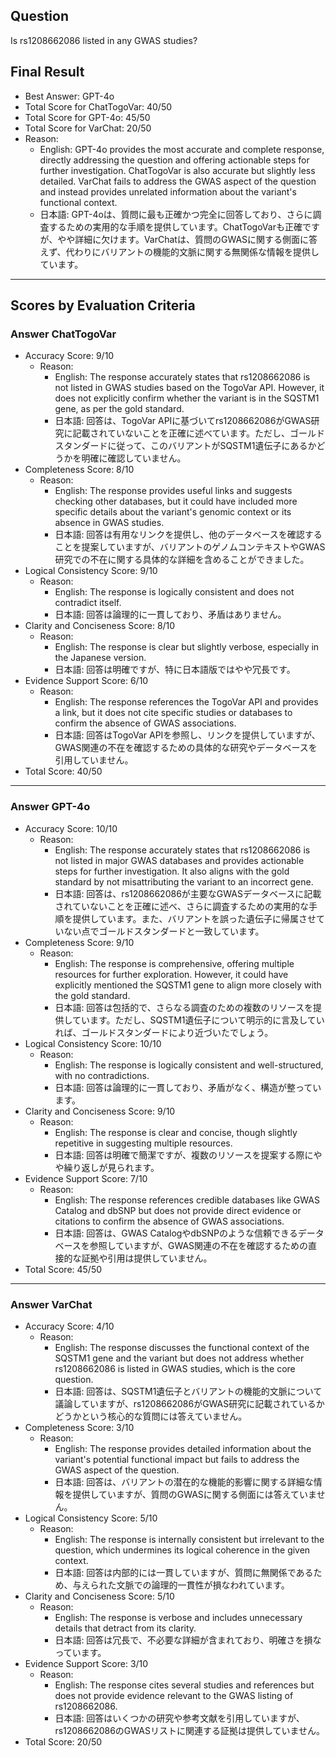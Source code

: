 ## Question

Is rs1208662086 listed in any GWAS studies?

## Final Result

- Best Answer: GPT-4o
- Total Score for ChatTogoVar: 40/50
- Total Score for GPT-4o: 45/50
- Total Score for VarChat: 20/50
- Reason:
  - English: GPT-4o provides the most accurate and complete response, directly addressing the question and offering actionable steps for further investigation. ChatTogoVar is also accurate but slightly less detailed. VarChat fails to address the GWAS aspect of the question and instead provides unrelated information about the variant's functional context.
  - 日本語: GPT-4oは、質問に最も正確かつ完全に回答しており、さらに調査するための実用的な手順を提供しています。ChatTogoVarも正確ですが、やや詳細に欠けます。VarChatは、質問のGWASに関する側面に答えず、代わりにバリアントの機能的文脈に関する無関係な情報を提供しています。

---

## Scores by Evaluation Criteria

### Answer ChatTogoVar
- Accuracy Score: 9/10
  - Reason: 
    - English: The response accurately states that rs1208662086 is not listed in GWAS studies based on the TogoVar API. However, it does not explicitly confirm whether the variant is in the SQSTM1 gene, as per the gold standard.
    - 日本語: 回答は、TogoVar APIに基づいてrs1208662086がGWAS研究に記載されていないことを正確に述べています。ただし、ゴールドスタンダードに従って、このバリアントがSQSTM1遺伝子にあるかどうかを明確に確認していません。
- Completeness Score: 8/10
  - Reason: 
    - English: The response provides useful links and suggests checking other databases, but it could have included more specific details about the variant's genomic context or its absence in GWAS studies.
    - 日本語: 回答は有用なリンクを提供し、他のデータベースを確認することを提案していますが、バリアントのゲノムコンテキストやGWAS研究での不在に関する具体的な詳細を含めることができました。
- Logical Consistency Score: 9/10
  - Reason: 
    - English: The response is logically consistent and does not contradict itself.
    - 日本語: 回答は論理的に一貫しており、矛盾はありません。
- Clarity and Conciseness Score: 8/10
  - Reason: 
    - English: The response is clear but slightly verbose, especially in the Japanese version.
    - 日本語: 回答は明確ですが、特に日本語版ではやや冗長です。
- Evidence Support Score: 6/10
  - Reason: 
    - English: The response references the TogoVar API and provides a link, but it does not cite specific studies or databases to confirm the absence of GWAS associations.
    - 日本語: 回答はTogoVar APIを参照し、リンクを提供していますが、GWAS関連の不在を確認するための具体的な研究やデータベースを引用していません。
- Total Score: 40/50

---

### Answer GPT-4o
- Accuracy Score: 10/10
  - Reason: 
    - English: The response accurately states that rs1208662086 is not listed in major GWAS databases and provides actionable steps for further investigation. It also aligns with the gold standard by not misattributing the variant to an incorrect gene.
    - 日本語: 回答は、rs1208662086が主要なGWASデータベースに記載されていないことを正確に述べ、さらに調査するための実用的な手順を提供しています。また、バリアントを誤った遺伝子に帰属させていない点でゴールドスタンダードと一致しています。
- Completeness Score: 9/10
  - Reason: 
    - English: The response is comprehensive, offering multiple resources for further exploration. However, it could have explicitly mentioned the SQSTM1 gene to align more closely with the gold standard.
    - 日本語: 回答は包括的で、さらなる調査のための複数のリソースを提供しています。ただし、SQSTM1遺伝子について明示的に言及していれば、ゴールドスタンダードにより近づいたでしょう。
- Logical Consistency Score: 10/10
  - Reason: 
    - English: The response is logically consistent and well-structured, with no contradictions.
    - 日本語: 回答は論理的に一貫しており、矛盾がなく、構造が整っています。
- Clarity and Conciseness Score: 9/10
  - Reason: 
    - English: The response is clear and concise, though slightly repetitive in suggesting multiple resources.
    - 日本語: 回答は明確で簡潔ですが、複数のリソースを提案する際にやや繰り返しが見られます。
- Evidence Support Score: 7/10
  - Reason: 
    - English: The response references credible databases like GWAS Catalog and dbSNP but does not provide direct evidence or citations to confirm the absence of GWAS associations.
    - 日本語: 回答は、GWAS CatalogやdbSNPのような信頼できるデータベースを参照していますが、GWAS関連の不在を確認するための直接的な証拠や引用は提供していません。
- Total Score: 45/50

---

### Answer VarChat
- Accuracy Score: 4/10
  - Reason: 
    - English: The response discusses the functional context of the SQSTM1 gene and the variant but does not address whether rs1208662086 is listed in GWAS studies, which is the core question.
    - 日本語: 回答は、SQSTM1遺伝子とバリアントの機能的文脈について議論していますが、rs1208662086がGWAS研究に記載されているかどうかという核心的な質問には答えていません。
- Completeness Score: 3/10
  - Reason: 
    - English: The response provides detailed information about the variant's potential functional impact but fails to address the GWAS aspect of the question.
    - 日本語: 回答は、バリアントの潜在的な機能的影響に関する詳細な情報を提供していますが、質問のGWASに関する側面には答えていません。
- Logical Consistency Score: 5/10
  - Reason: 
    - English: The response is internally consistent but irrelevant to the question, which undermines its logical coherence in the given context.
    - 日本語: 回答は内部的には一貫していますが、質問に無関係であるため、与えられた文脈での論理的一貫性が損なわれています。
- Clarity and Conciseness Score: 5/10
  - Reason: 
    - English: The response is verbose and includes unnecessary details that detract from its clarity.
    - 日本語: 回答は冗長で、不必要な詳細が含まれており、明確さを損なっています。
- Evidence Support Score: 3/10
  - Reason: 
    - English: The response cites several studies and references but does not provide evidence relevant to the GWAS listing of rs1208662086.
    - 日本語: 回答はいくつかの研究や参考文献を引用していますが、rs1208662086のGWASリストに関連する証拠は提供していません。
- Total Score: 20/50
